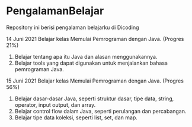 # PengalamanBelajar
Repository ini berisi pengalaman belajarku di Dicoding

14 Juni 2021
Belajar kelas Memulai Pemrograman dengan Java. (Progres 21%) 
   1. Belajar tentang apa itu Java dan alasan menggunakannya.
   2. Belajar tools yang dapat digunakan untuk menjalankan bahasa pemrograman Java.

15 Juni 2021
Belajar kelas Memulai Pemrograman dengan Java. (Progres 56%)
   1. Belajar dasar-dasar Java, seperti struktur dasar, tipe data, string, operator, input output, dan array.
   2. Belajar control flow dalam Java, seperti perulangan dan percabangan.
   3. Belajar tipe data koleksi, seperti list, set, dan map.
